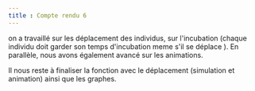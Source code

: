 ```yaml
---
title : Compte rendu 6
---
```


on a travaillé sur les déplacement des individus, sur l'incubation (chaque individu doit garder son temps d'incubation meme s'il se déplace ).
En parallèle, nous avons également avancé sur les animations.

Il nous reste à finaliser la fonction avec le déplacement (simulation et animation) ainsi que les graphes.
